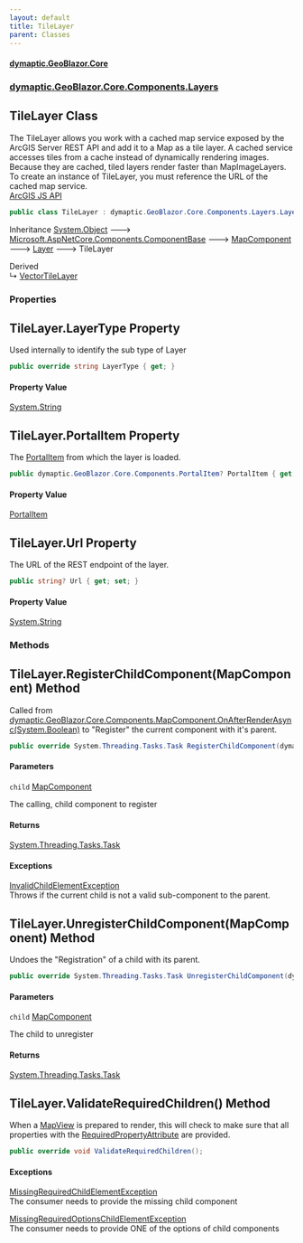 ```yaml
---
layout: default
title: TileLayer
parent: Classes
---
```

#### [dymaptic.GeoBlazor.Core](index.html 'index')
### [dymaptic.GeoBlazor.Core.Components.Layers](index.html#dymaptic.GeoBlazor.Core.Components.Layers 'dymaptic.GeoBlazor.Core.Components.Layers')

## TileLayer Class

The TileLayer allows you work with a cached map service exposed by the ArcGIS Server REST API and add it to a Map as a tile layer. A cached service accesses tiles from a cache instead of dynamically rendering images. Because they are cached, tiled layers render faster than MapImageLayers. To create an instance of TileLayer, you must reference the URL of the cached map service.  
<a target="_blank" href="https://developers.arcgis.com/javascript/latest/api-reference/esri-layers-TileLayer.html">ArcGIS JS API</a>

```csharp
public class TileLayer : dymaptic.GeoBlazor.Core.Components.Layers.Layer
```

Inheritance [System.Object](https://docs.microsoft.com/en-us/dotnet/api/System.Object 'System.Object') &#129106; [Microsoft.AspNetCore.Components.ComponentBase](https://docs.microsoft.com/en-us/dotnet/api/Microsoft.AspNetCore.Components.ComponentBase 'Microsoft.AspNetCore.Components.ComponentBase') &#129106; [MapComponent](dymaptic.GeoBlazor.Core.Components.MapComponent.html 'dymaptic.GeoBlazor.Core.Components.MapComponent') &#129106; [Layer](dymaptic.GeoBlazor.Core.Components.Layers.Layer.html 'dymaptic.GeoBlazor.Core.Components.Layers.Layer') &#129106; TileLayer

Derived  
&#8627; [VectorTileLayer](dymaptic.GeoBlazor.Core.Components.Layers.VectorTileLayer.html 'dymaptic.GeoBlazor.Core.Components.Layers.VectorTileLayer')
### Properties

<a name='dymaptic.GeoBlazor.Core.Components.Layers.TileLayer.LayerType'></a>

## TileLayer.LayerType Property

Used internally to identify the sub type of Layer

```csharp
public override string LayerType { get; }
```

#### Property Value
[System.String](https://docs.microsoft.com/en-us/dotnet/api/System.String 'System.String')

<a name='dymaptic.GeoBlazor.Core.Components.Layers.TileLayer.PortalItem'></a>

## TileLayer.PortalItem Property

The [PortalItem](dymaptic.GeoBlazor.Core.Components.Layers.TileLayer.html#dymaptic.GeoBlazor.Core.Components.Layers.TileLayer.PortalItem 'dymaptic.GeoBlazor.Core.Components.Layers.TileLayer.PortalItem') from which the layer is loaded.

```csharp
public dymaptic.GeoBlazor.Core.Components.PortalItem? PortalItem { get; set; }
```

#### Property Value
[PortalItem](dymaptic.GeoBlazor.Core.Components.PortalItem.html 'dymaptic.GeoBlazor.Core.Components.PortalItem')

<a name='dymaptic.GeoBlazor.Core.Components.Layers.TileLayer.Url'></a>

## TileLayer.Url Property

The URL of the REST endpoint of the layer.

```csharp
public string? Url { get; set; }
```

#### Property Value
[System.String](https://docs.microsoft.com/en-us/dotnet/api/System.String 'System.String')
### Methods

<a name='dymaptic.GeoBlazor.Core.Components.Layers.TileLayer.RegisterChildComponent(dymaptic.GeoBlazor.Core.Components.MapComponent)'></a>

## TileLayer.RegisterChildComponent(MapComponent) Method

Called from [dymaptic.GeoBlazor.Core.Components.MapComponent.OnAfterRenderAsync(System.Boolean)](https://docs.microsoft.com/en-us/dotnet/api/dymaptic.GeoBlazor.Core.Components.MapComponent.OnAfterRenderAsync#dymaptic_GeoBlazor_Core_Components_MapComponent_OnAfterRenderAsync_System_Boolean_ 'dymaptic.GeoBlazor.Core.Components.MapComponent.OnAfterRenderAsync(System.Boolean)') to "Register" the current component with it's parent.

```csharp
public override System.Threading.Tasks.Task RegisterChildComponent(dymaptic.GeoBlazor.Core.Components.MapComponent child);
```
#### Parameters

<a name='dymaptic.GeoBlazor.Core.Components.Layers.TileLayer.RegisterChildComponent(dymaptic.GeoBlazor.Core.Components.MapComponent).child'></a>

`child` [MapComponent](dymaptic.GeoBlazor.Core.Components.MapComponent.html 'dymaptic.GeoBlazor.Core.Components.MapComponent')

The calling, child component to register

#### Returns
[System.Threading.Tasks.Task](https://docs.microsoft.com/en-us/dotnet/api/System.Threading.Tasks.Task 'System.Threading.Tasks.Task')

#### Exceptions

[InvalidChildElementException](dymaptic.GeoBlazor.Core.Exceptions.InvalidChildElementException.html 'dymaptic.GeoBlazor.Core.Exceptions.InvalidChildElementException')  
Throws if the current child is not a valid sub-component to the parent.

<a name='dymaptic.GeoBlazor.Core.Components.Layers.TileLayer.UnregisterChildComponent(dymaptic.GeoBlazor.Core.Components.MapComponent)'></a>

## TileLayer.UnregisterChildComponent(MapComponent) Method

Undoes the "Registration" of a child with its parent.

```csharp
public override System.Threading.Tasks.Task UnregisterChildComponent(dymaptic.GeoBlazor.Core.Components.MapComponent child);
```
#### Parameters

<a name='dymaptic.GeoBlazor.Core.Components.Layers.TileLayer.UnregisterChildComponent(dymaptic.GeoBlazor.Core.Components.MapComponent).child'></a>

`child` [MapComponent](dymaptic.GeoBlazor.Core.Components.MapComponent.html 'dymaptic.GeoBlazor.Core.Components.MapComponent')

The child to unregister

#### Returns
[System.Threading.Tasks.Task](https://docs.microsoft.com/en-us/dotnet/api/System.Threading.Tasks.Task 'System.Threading.Tasks.Task')

<a name='dymaptic.GeoBlazor.Core.Components.Layers.TileLayer.ValidateRequiredChildren()'></a>

## TileLayer.ValidateRequiredChildren() Method

When a [MapView](dymaptic.GeoBlazor.Core.Components.Views.MapView.html 'dymaptic.GeoBlazor.Core.Components.Views.MapView') is prepared to render, this will check to make sure that all properties with the [RequiredPropertyAttribute](dymaptic.GeoBlazor.Core.RequiredPropertyAttribute.html 'dymaptic.GeoBlazor.Core.RequiredPropertyAttribute') are provided.

```csharp
public override void ValidateRequiredChildren();
```

#### Exceptions

[MissingRequiredChildElementException](dymaptic.GeoBlazor.Core.Exceptions.MissingRequiredChildElementException.html 'dymaptic.GeoBlazor.Core.Exceptions.MissingRequiredChildElementException')  
The consumer needs to provide the missing child component

[MissingRequiredOptionsChildElementException](dymaptic.GeoBlazor.Core.Exceptions.MissingRequiredOptionsChildElementException.html 'dymaptic.GeoBlazor.Core.Exceptions.MissingRequiredOptionsChildElementException')  
The consumer needs to provide ONE of the options of child components
